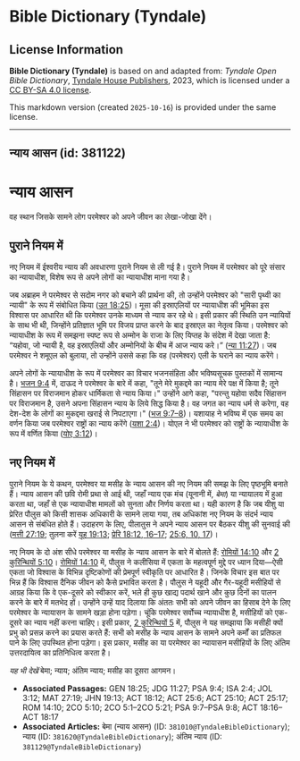 # Bible Dictionary (Tyndale)

## License Information

**Bible Dictionary (Tyndale)** is based on and adapted from: _Tyndale Open Bible Dictionary_, [Tyndale House Publishers](https://tyndaleopenresources.com/), 2023, which is licensed under a [CC BY-SA 4.0 license](https://creativecommons.org/licenses/by-sa/4.0/legalcode.en).

This markdown version (created `2025-10-16`) is provided under the same license.



--------------------------------

## न्याय आसन (id: 381122)

न्याय आसन
=========

वह स्थान जिसके सामने लोग परमेश्वर को अपने जीवन का लेखा\-जोखा देंगे।

पुराने नियम में
---------------

नए नियम में ईश्वरीय न्याय की अवधारणा पुराने नियम से ली गई है। पुराने नियम में परमेश्वर को पूरे संसार का न्यायाधीश, विशेष रूप से अपने लोगों का न्यायाधीश माना गया है।

जब अब्राहम ने परमेश्वर से सदोम नगर को बचाने की प्रार्थना की, तो उन्होंने परमेश्वर को "सारी पृथ्वी का न्यायी" के रूप में संबोधित किया ([उत 18:25](https://ref.ly/Gen18:25))। मूसा की इस्राएलियों पर न्यायाधीश की भूमिका इस विश्वास पर आधारित थी कि परमेश्वर उनके माध्यम से न्याय कर रहे थे। इसी प्रकार की स्थिति उन न्यायियों के साथ भी थी, जिन्होंने प्रतिज्ञात भूमि पर विजय प्राप्त करने के बाद इस्राएल का नेतृत्व किया। परमेश्वर को न्यायाधीश के रूप में समझना स्पष्ट रूप से अम्मोन के राजा के लिए यिप्तह के संदेश में देखा जाता है: “यहोवा, जो न्यायी है, वह इस्राएलियों और अम्मोनियों के बीच में आज न्याय करे।” ([न्या 11:27](https://ref.ly/Judg11:27))। जब परमेश्वर ने शमूएल को बुलाया, तो उन्होंने उससे कहा कि वह (परमेश्वर) एली के घराने का न्याय करेंगे।

अपने लोगों के न्यायाधीश के रूप में परमेश्वर का विचार भजनसंहिता और भविष्यसूचक पुस्तकों में सामान्य है। [भजन 9:4](https://ref.ly/Ps9:4) में, दाऊद ने परमेश्वर के बारे में कहा, "तूने मेरे मुकद्दमे का न्याय मेरे पक्ष में किया है; तूने सिंहासन पर विराजमान होकर धार्मिकता से न्याय किया।" उन्होंने आगे कहा, "परन्तु यहोवा सदैव सिंहासन पर विराजमान है, उसने अपना सिंहासन न्याय के लिये सिद्ध किया है। वह जगत का न्याय धर्म से करेगा, वह देश\-देश के लोगों का मुकद्दमा खराई से निपटाएगा।" ([भज 9:7–8](https://ref.ly/Ps9:7-Ps9:8))। यशायाह ने भविष्य में एक समय का वर्णन किया जब परमेश्वर राष्ट्रों का न्याय करेंगे ([यशा 2:4](https://ref.ly/Isa2:4))। योएल ने भी परमेश्वर को राष्ट्रों के न्यायाधीश के रूप में वर्णित किया ([योए 3:12](https://ref.ly/Joel3:12))।

नए नियम में
-----------

पुराने नियम के ये कथन, परमेश्वर या मसीह के न्याय आसन की नए नियम की समझ के लिए पृष्ठभूमि बनाते हैं। न्याय आसन की छवि रोमी प्रथा से आई थी, जहाँ न्याय एक मंच (यूनानी में, *बेमा*) या न्यायालय में हुआ करता था, जहाँ से एक न्यायाधीश मामलों को सुनता और निर्णय करता था। यही कारण है कि जब यीशु या प्रेरित पौलुस को किसी शासक अधिकारी के सामने लाया गया, तब अधिकांश नए नियम के संदर्भ न्याय आसन से संबंधित होते हैं। उदाहरण के लिए, पीलातुस ने अपने न्याय आसन पर बैठकर यीशु की सुनवाई की ([मत्ती 27:19](https://ref.ly/Matt27:19); तुलना करें [यूह 19:13](https://ref.ly/John19:13); [प्रेरि 18:12, 16–17](https://ref.ly/Acts18:12); [25:6, 10, 17](https://ref.ly/Acts25:6))।

नए नियम के दो अंश सीधे परमेश्वर या मसीह के न्याय आसन के बारे में बोलते हैं: [रोमियों 14:10](https://ref.ly/Rom14:10) और [2 कुरिन्थियों 5:10](https://ref.ly/2Cor5:10)। [रोमियों 14:10](https://ref.ly/Rom14:10) में, पौलुस ने कलीसिया में एकता के महत्वपूर्ण मुद्दे पर ध्यान दिया—ऐसी एकता जो विश्वास के विभिन्न दृष्टिकोणों की प्रेमपूर्ण स्वीकृति पर आधारित है। जिनके विचार इस बात पर भिन्न हैं कि विश्वास दैनिक जीवन को कैसे प्रभावित करता है। पौलुस ने यहूदी और गैर\-यहूदी मसीहियों से आग्रह किया कि वे एक\-दूसरे को स्वीकार करें, भले ही कुछ खाद्य पदार्थ खाने और कुछ दिनों का पालन करने के बारे में मतभेद हों। उन्होंने उन्हें याद दिलाया कि अंततः सभी को अपने जीवन का हिसाब देने के लिए परमेश्वर के न्यायासन के सामने खड़ा होना पड़ेगा। चूंकि परमेश्वर सर्वोच्च न्यायाधीश है, मसीहियों को एक\-दूसरे का न्याय नहीं करना चाहिए। इसी प्रकार, [2 कुरिन्थियों 5](https://ref.ly/2Cor5:1-2Cor5:21) में, पौलुस ने यह समझाया कि मसीही क्यों प्रभु को प्रसन्न करने का प्रयास करते हैं: सभी को मसीह के न्याय आसन के सामने अपने कर्मों का प्रतिफल पाने के लिए उपस्थित होना पड़ेगा। इस प्रकार, मसीह का या परमेश्वर का न्यायासन मसीहियों के लिए अंतिम उत्तरदायित्व का प्रतिनिधित्व करता है।  
  
*यह भी देखें* बेमा; न्याय; अंतिम न्याय; मसीह का दूसरा आगमन।

* **Associated Passages:** GEN 18:25; JDG 11:27; PSA 9:4; ISA 2:4; JOL 3:12; MAT 27:19; JHN 19:13; ACT 18:12; ACT 25:6; ACT 25:10; ACT 25:17; ROM 14:10; 2CO 5:10; 2CO 5:1–2CO 5:21; PSA 9:7–PSA 9:8; ACT 18:16–ACT 18:17
* **Associated Articles:** बेमा (न्याय आसन) (ID: `381010@TyndaleBibleDictionary`); न्याय (ID: `381620@TyndaleBibleDictionary`); अंतिम न्याय  (ID: `381129@TyndaleBibleDictionary`)

